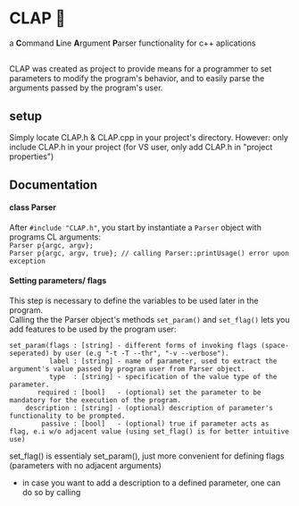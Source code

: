 # CLAP 👏
a **C**ommand **L**ine **A**rgument **P**arser functionality for c++ aplications 
##

CLAP was created as project to provide means for a programmer to set parameters to modify the program's behavior, and to easily parse the arguments passed by the program's user. 

## setup
Simply locate CLAP.h & CLAP.cpp in your project's directory. However: only include CLAP.h in your project (for VS user, only add CLAP.h in "project properties")

## Documentation
#### class Parser
After ```#include "CLAP.h"```, you start by instantiate a ```Parser``` object with programs CL arguments:\
```Parser p{argc, argv};```\
```Parser p{argc, argv, true}; // calling Parser::printUsage() error upon exception```

#### Setting parameters/ flags
This step is necessary to define the variables to be used later in the program.\
Calling the the Parser object's methods ```set_param()``` and ```set_flag()``` lets you add features to be used by the program user:
```
set_param(flags : [string] - different forms of invoking flags (space-seperated) by user (e.g "-t -T --thr", "-v --verbose").
          label : [string] - name of parameter, used to extract the argument's value passed by program user from Parser object.
          type  : [string] - specification of the value type of the parameter.
       required : [bool]   - (optional) set the parameter to be mandatory for the execution of the program.
    description : [string] - (optional) description of parameter's functionality to be prompted.
        passive : [bool]   - (optional) true if parameter acts as flag, e.i w/o adjacent value (using set_flag() is for better intuitive use)
```
set_flag() is essentialy set_param(), just more convenient for defining flags (parameters with no adjacent arguments) 

- in case you want to add a description to a defined parameter, one can do so by calling
  
